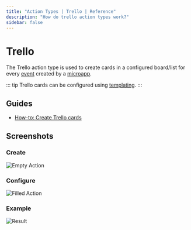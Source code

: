```yaml
---
title: "Action Types | Trello | Reference"
description: "How do trello action types work?"
sidebar: false
---
```


# Trello

The Trello action type is used to create cards in a configured board/list for every [event](/reference/events/) created by a [microapp](/reference/microapps/).

::: tip
Trello cards can be configured using [templating](/reference/templating/).
:::

## Guides

* [How-to: Create Trello cards](/how-to/create-trello-cards/)

## Screenshots

### Create

![Empty Action](/images/modals/office-create-action-trello.png)

### Configure

![Filled Action](/images/modals/office-create-action-trello-filled.png)

### Example

![Result](/images/actions/personal-office-coffee-machine-trello.png)
